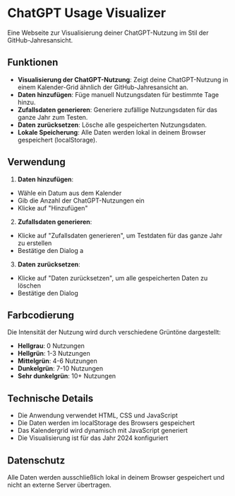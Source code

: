 # ChatGPT Usage Visualizer

Eine Webseite zur Visualisierung deiner ChatGPT-Nutzung im Stil der GitHub-Jahresansicht.

## Funktionen

- **Visualisierung der ChatGPT-Nutzung**: Zeigt deine ChatGPT-Nutzung in einem Kalender-Grid ähnlich der
  GitHub-Jahresansicht an.
- **Daten hinzufügen**: Füge manuell Nutzungsdaten für bestimmte Tage hinzu.
- **Zufallsdaten generieren**: Generiere zufällige Nutzungsdaten für das ganze Jahr zum Testen.
- **Daten zurücksetzen**: Lösche alle gespeicherten Nutzungsdaten.
- **Lokale Speicherung**: Alle Daten werden lokal in deinem Browser gespeichert (localStorage).

## Verwendung

1. **Daten hinzufügen**:
  - Wähle ein Datum aus dem Kalender
  - Gib die Anzahl der ChatGPT-Nutzungen ein
  - Klicke auf "Hinzufügen"

2. **Zufallsdaten generieren**:
  - Klicke auf "Zufallsdaten generieren", um Testdaten für das ganze Jahr zu erstellen
  - Bestätige den Dialog
    a
3. **Daten zurücksetzen**:
  - Klicke auf "Daten zurücksetzen", um alle gespeicherten Daten zu löschen
  - Bestätige den Dialog

## Farbcodierung

Die Intensität der Nutzung wird durch verschiedene Grüntöne dargestellt:

- **Hellgrau**: 0 Nutzungen
- **Hellgrün**: 1-3 Nutzungen
- **Mittelgrün**: 4-6 Nutzungen
- **Dunkelgrün**: 7-10 Nutzungen
- **Sehr dunkelgrün**: 10+ Nutzungen

## Technische Details

- Die Anwendung verwendet HTML, CSS und JavaScript
- Die Daten werden im localStorage des Browsers gespeichert
- Das Kalendergrid wird dynamisch mit JavaScript generiert
- Die Visualisierung ist für das Jahr 2024 konfiguriert

## Datenschutz

Alle Daten werden ausschließlich lokal in deinem Browser gespeichert und nicht an externe Server übertragen.
